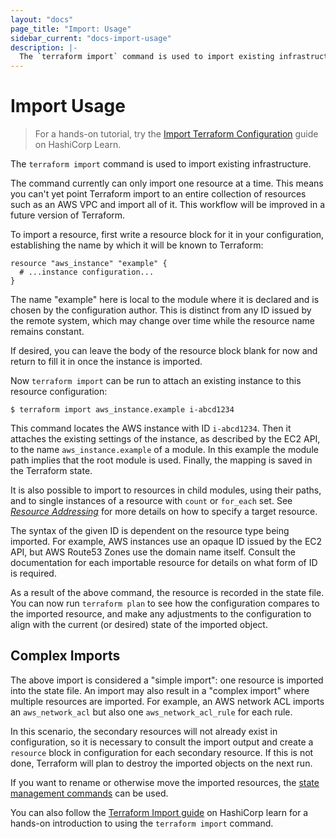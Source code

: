 ```yaml
---
layout: "docs"
page_title: "Import: Usage"
sidebar_current: "docs-import-usage"
description: |-
  The `terraform import` command is used to import existing infrastructure.
---
```


# Import Usage

> For a hands-on tutorial, try the [Import Terraform Configuration](https://learn.hashicorp.com/terraform/state/import?utm_source=WEBSITE&utm_medium=WEB_IO&utm_offer=ARTICLE_PAGE&utm_content=DOCS) guide on HashiCorp Learn.

The `terraform import` command is used to import existing infrastructure.

The command currently can only import one resource at a time. This means
you can't yet point Terraform import to an entire collection of resources
such as an AWS VPC and import all of it. This workflow will be improved in a
future version of Terraform.

To import a resource, first write a resource block for it in your
configuration, establishing the name by which it will be known to Terraform:

```
resource "aws_instance" "example" {
  # ...instance configuration...
}
```

The name "example" here is local to the module where it is declared and is
chosen by the configuration author. This is distinct from any ID issued by
the remote system, which may change over time while the resource name
remains constant.

If desired, you can leave the body of the resource block blank for now and
return to fill it in once the instance is imported.

Now `terraform import` can be run to attach an existing instance to this
resource configuration:

```shell
$ terraform import aws_instance.example i-abcd1234
```

This command locates the AWS instance with ID `i-abcd1234`. Then it attaches
the existing settings of the instance, as described by the EC2 API, to the
name `aws_instance.example` of a module. In this example the module path
implies that the root module is used. Finally, the mapping is saved in the
Terraform state.

It is also possible to import to resources in child modules, using their paths,
and to single instances of a resource with `count` or `for_each` set. See
[_Resource Addressing_](/docs/internals/resource-addressing.html) for more
details on how to specify a target resource.

The syntax of the given ID is dependent on the resource type being imported.
For example, AWS instances use an opaque ID issued by the EC2 API, but
AWS Route53 Zones use the domain name itself. Consult the documentation for
each importable resource for details on what form of ID is required.

As a result of the above command, the resource is recorded in the state file.
You can now run `terraform plan` to see how the configuration compares to
the imported resource, and make any adjustments to the configuration to
align with the current (or desired) state of the imported object.

## Complex Imports

The above import is considered a "simple import": one resource is imported
into the state file. An import may also result in a "complex import" where
multiple resources are imported. For example, an AWS network ACL imports
an `aws_network_acl` but also one `aws_network_acl_rule` for each rule.

In this scenario, the secondary resources will not already exist in
configuration, so it is necessary to consult the import output and create
a `resource` block in configuration for each secondary resource. If this is
not done, Terraform will plan to destroy the imported objects on the next run.

If you want to rename or otherwise move the imported resources, the
[state management commands](/docs/commands/state/index.html) can be used.

You can also follow the [Terraform Import guide](https://learn.hashicorp.com/terraform/state/import?utm_source=WEBSITE&utm_medium=WEB_IO&utm_offer=ARTICLE_PAGE&utm_content=DOCS) on HashiCorp learn for a hands-on
introduction to using the `terraform import` command.
